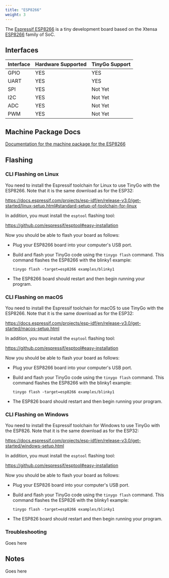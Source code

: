 ```yaml
---
title: "ESP8266"
weight: 3
---
```


The [Espressif ESP8266]() is a tiny development board based on the Xtensa [ESP8266]() family of SoC.

## Interfaces

| Interface | Hardware Supported | TinyGo Support |
| --------- | ------------- | ----- |
| GPIO      | YES | YES |
| UART      | YES | YES |
| SPI      | YES | Not Yet |
| I2C      | YES | Not Yet |
| ADC      | YES | Not Yet |
| PWM      | YES | Not Yet |

## Machine Package Docs

[Documentation for the machine package for the ESP8266](../machine/esp8266)

## Flashing

### CLI Flashing on Linux

You need to install the Espressif toolchain for Linux to use TinyGo with the ESP8266. Note that it is the same download as for the ESP32: 

https://docs.espressif.com/projects/esp-idf/en/release-v3.0/get-started/linux-setup.html#standard-setup-of-toolchain-for-linux

In addition, you must install the `esptool` flashing tool:

https://github.com/espressif/esptool#easy-installation

Now you should be able to flash your board as follows:

- Plug your ESP8266 board into your computer's USB port.
- Build and flash your TinyGo code using the `tinygo flash` command. This command flashes the ESP8266 with the blinky1 example:

    ```
    tinygo flash -target=esp8266 examples/blinky1
    ```

- The ESP8266 board should restart and then begin running your program.

### CLI Flashing on macOS

You need to install the Espressif toolchain for macOS to use TinyGo with the ESP8266. Note that it is the same download as for the ESP32: 

https://docs.espressif.com/projects/esp-idf/en/release-v3.0/get-started/macos-setup.html

In addition, you must install the `esptool` flashing tool:

https://github.com/espressif/esptool#easy-installation

Now you should be able to flash your board as follows:

- Plug your ESP8266 board into your computer's USB port.
- Build and flash your TinyGo code using the `tinygo flash` command. This command flashes the ESP8266 with the blinky1 example:

    ```
    tinygo flash -target=esp8266 examples/blinky1
    ```

- The ESP826 board should restart and then begin running your program.

### CLI Flashing on Windows

You need to install the Espressif toolchain for Windows to use TinyGo with the ESP826. Note that it is the same download as for the ESP32: 

https://docs.espressif.com/projects/esp-idf/en/release-v3.0/get-started/windows-setup.html

In addition, you must install the `esptool` flashing tool:

https://github.com/espressif/esptool#easy-installation

Now you should be able to flash your board as follows:

- Plug your ESP826 board into your computer's USB port.
- Build and flash your TinyGo code using the `tinygo flash` command. This command flashes the ESP826 with the blinky1 example:

    ```
    tinygo flash -target=esp8266 examples/blinky1
    ```

- The ESP826 board should restart and then begin running your program.

### Troubleshooting

Goes here

## Notes

Goes here
